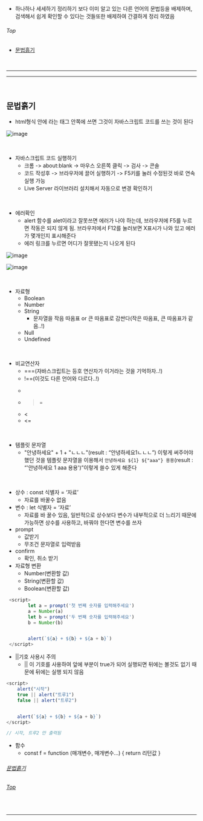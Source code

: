 <br/>

  - 하나하나 세세하기 정리하기 보다 이미 알고 있는 다른 언어의 문법등을 배제하며, 검색해서 쉽게 확인할 수 있다는 것들또한 배제하여 간결하게 정리 하였음

###### Top

  - [문법흙기](#문법흙기)


<br/>

***
***

<br/>

## 문법흙기
  - html형식 안에  <script></script> 라는 태그 안쪽에 쓰면 그것이 자바스크립트 코드를 쓰는 것이 된다

![image](https://user-images.githubusercontent.com/39178978/232321880-87371d43-f9cb-4638-8300-e0e702134fb9.png)
  
<br/>
  
  - 자바스크립트 코드 실행하기
    - 크롬 -> about:blank -> 마우스 오른쪽 클릭 -> 검사 -> 콘솔
    - 코드 작성후 -> 브라우저에 끌어 실행하기 -> F5키를 눌러 수정된것 바로 연속 실행 가능
    - Live Server 라이브러리 설치해서 자동으로 변경 확인하기
    
<br/>
  
  - 에러확인
    - alert 함수를 alet이라고 잘못쓰면 에러가 나야 하는데, 브라우저에 F5를 누르면 작동은 되지 않게 됨. 브라우저에서 F12를 눌러보면 X표시가 나와 있고 에러가 몇개인지 표시해준다
    - 에러 링크를 누르면 어디가 잘못됐는지 나오게 된다

![image](https://user-images.githubusercontent.com/39178978/232322228-82c78cbe-993e-4021-9fd3-b975ac65b0e5.png)

![image](https://user-images.githubusercontent.com/39178978/232322238-ed6b519c-638c-4a74-b1b1-6c5c3816685d.png)

<br/>

  - 자료형
    - Boolean
    - Number
    - String
      - 문자열을 작음 따옴표 or 큰 따옴표로 감싼다(작은 따옴표, 큰 따옴표가 같음..!)
    - Null
    - Undefined

<br/>

  - 비교연산자
    - ===(자바스크립트는 등호 연산자가 이거라는 것을 기억하자..!)
    - !==(이것도 다른 언어와 다르다..!)
    - >
    - >=
    - <
    - <=

<br/>

  - 템플릿 문자열
    - "안녕하세요" + 1 + "ㄴㄴㄴ"(result : “안녕하세요1ㄴㄴㄴ”) 이렇게 써주어야 했던 것을 템플릿 문자열을 이용해서 `안녕하세요 ${1} ${"aaa"} 용용`(result : “'안녕하세요 1 aaa 용용')”이렇게 쓸수 있게 해준다
    
<br/>

 - 상수 : const 식별자 = ‘자료’
   - 자료를 바꿀수 없음
 - 변수 : let 식별자 = ‘자료’
   - 자료를 바 꿀수 있음, 일반적으로 상수보다 변수가 내부적으로 더 느리기 때문에 가능하면 상수를 사용하고, 바꿔야 한다면 변수를 쓰자
 - prompt
   - 값받기
   - 무조건 문자열로 입력받음
 - confirm
   - 확인, 취소 받기
 - 자료형 변환
   - Number(변환할 값)
   - String(변환할 값)
   - Boolean(변환할 값)

~~~JavaScript
 <script>
        let a = prompt('첫 번째 숫자를 입력해주세요')
        a = Number(a)
        let b = prompt('두 번째 숫자를 입력해주세요')
        b = Number(b)


        alert(`${a} + ${b} + ${a + b}`)
 </script>
~~~

  - ||기호 사용시 주의
    -  || 이 기호를 사용하여 앞에 부분이 true가 되어 실행되면 뒤에는 볼것도 없기 때문에 뒤에는 실행 되지 않음

~~~JavaScript
<script>
    alert("시작")
    true || alert("트루1")
    false || alert("트루2")


    alert(`${a} + ${b} + ${a + b}`)
</script>

// 시작, 트루2 만 출력됨
~~~

  - 함수
    - const f = function (매개변수, 매개변수…) { return 리턴값 }


###### [문법흙기](#문법흙기)
###### [Top](#top)

<br/>

***

<br/>
